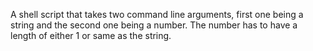 A shell script that takes two command line arguments, first one being a string and the second one being a number. The number has to have a length of either 1 or same as the string.
